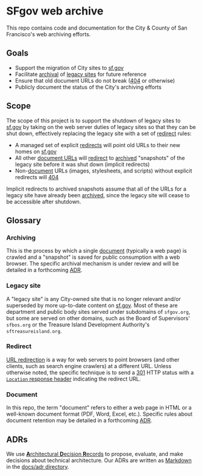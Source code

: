 # SFgov web archive
This repo contains code and documentation for the City & County of San Francisco's web archiving efforts.

## Goals
- Support the migration of City sites to [sf.gov]
- Facilitate [archival](#archiving) of [legacy sites](#legacy-sites) for future reference
- Ensure that old document URLs do not break ([404] or otherwise)
- Publicly document the status of the City's archiving efforts

## Scope
The scope of this project is to support the shutdown of legacy sites to [sf.gov] by taking on the web server duties of legacy sites so that they can be shut down, effectively replacing the legacy site with a set of [redirect](#redirect) rules:

* A managed set of explicit [redirects](#redirect) will point old URLs to their new homes on [sf.gov][]
* All other [document URLs](#document) will [redirect](#redirect) to [archived](#archiving) "snapshots" of the legacy site before it was shut down (implicit redirects)
* Non-[document](#document) URLs (images, stylesheets, and scripts) without explicit redirects will [404]

Implicit redirects to archived snapshots assume that all of the URLs for a legacy site have already been [archived](#archiving), since the legacy site will cease to be accessible after shutdown.

## Glossary

### Archiving
This is the process by which a single [document](#document) (typically a web page) is crawled and a "snapshot" is saved for public consumption with a web browser. The specific archival mechanism is under review and will be detailed in a forthcoming [ADR](#adrs).

### Legacy site
A "legacy site" is any City-owned site that is no longer relevant and/or superseded by more up-to-date content on [sf.gov]. Most of these are department and public body sites served under subdomains of `sfgov.org`, but some are served on other domains, such as the Board of Supervisors' `sfbos.org` or the Treasure Island Development Authority's `sftreasureisland.org`.

### Redirect
[URL redirection](https://en.wikipedia.org/wiki/URL_redirection) is a way for web servers to point browsers (and other clients, such as search engine crawlers) at a different URL. Unless otherwise noted, the specific technique is to send a [301] HTTP status with a [`Location` response header][location header] indicating the redirect URL.

### Document
In this repo, the term "document" refers to either a web page in HTML or a well-known document format (PDF, Word, Excel, etc.). Specific rules about document retention may be detailed in a forthcoming [ADR](#adrs).

## ADRs
We use [**A**rchitectural **D**ecision **R**ecords][adr] to propose, evaluate, and make decisions about technical architecture. Our ADRs are written as [Markdown] in the [docs/adr directory](./docs/adr).

[sf.gov]: https://sf.gov
[adr]: https://github.com/joelparkerhenderson/architecture-decision-record#what-is-an-architecture-decision-record
[markdown]: https://en.wikipedia.org/wiki/Markdown
[sfgov.org]: https://sfgov.org
[404]: https://en.wikipedia.org/wiki/HTTP_404
[301]: https://en.wikipedia.org/wiki/HTTP_301
[location header]: https://developer.mozilla.org/en-US/docs/Web/HTTP/Headers/Location
